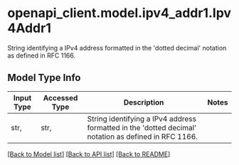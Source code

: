 # openapi_client.model.ipv4_addr1.Ipv4Addr1

String identifying a IPv4 address formatted in the 'dotted decimal' notation as defined in RFC 1166. 

## Model Type Info
Input Type | Accessed Type | Description | Notes
------------ | ------------- | ------------- | -------------
str,  | str,  | String identifying a IPv4 address formatted in the &#x27;dotted decimal&#x27; notation as defined in RFC 1166.  | 

[[Back to Model list]](../../README.md#documentation-for-models) [[Back to API list]](../../README.md#documentation-for-api-endpoints) [[Back to README]](../../README.md)

